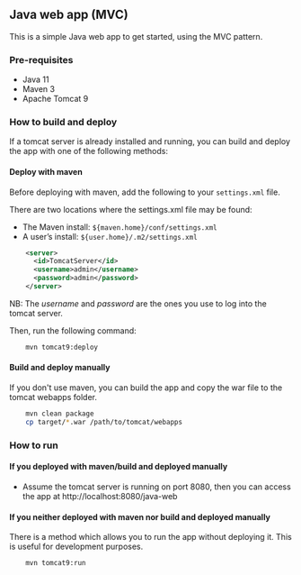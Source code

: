 ## Java web app (MVC)

This is a simple Java web app to get started, using the MVC pattern.

### Pre-requisites

* Java 11
* Maven 3
* Apache Tomcat 9

### How to build and deploy

If a tomcat server is already installed and running, you can build and deploy the app with one of the following methods:

#### Deploy with maven

Before deploying with maven, add the following to your `settings.xml` file.

There are two locations where the settings.xml file may be found:

* The Maven install: ```${maven.home}/conf/settings.xml```
* A user’s install: ```${user.home}/.m2/settings.xml```

```xml
    <server>
      <id>TomcatServer</id>
      <username>admin</username>
      <password>admin</password>
    </server>
```
NB: The *username* and *password* are the ones you use to log into the tomcat server.


Then, run the following command:

```bash
    mvn tomcat9:deploy
```

#### Build and deploy manually

If you don't use maven, you can build the app and copy the war file to the tomcat webapps folder.

```bash
    mvn clean package
    cp target/*.war /path/to/tomcat/webapps
```

### How to run

#### If you deployed with maven/build and deployed manually

* Assume the tomcat server is running on port 8080, then you can access the app at http://localhost:8080/java-web

#### If you neither deployed with maven nor build and deployed manually

There is a method which allows you to run the app without deploying it. This is useful for development purposes.

```bash
    mvn tomcat9:run
```